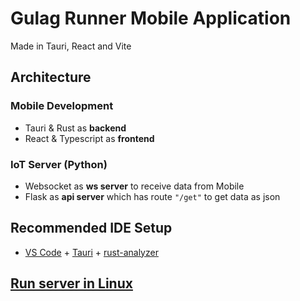 # Gulag Runner Mobile Application

Made in Tauri, React and Vite

## Architecture

### Mobile Development

-   Tauri & Rust as **backend**
-   React & Typescript as **frontend**

### IoT Server (Python)

-   Websocket as **ws server** to receive data from Mobile
-   Flask as **api server** which has route `"/get"` to get data as json

## Recommended IDE Setup

-   [VS Code](https://code.visualstudio.com/) + [Tauri](https://marketplace.visualstudio.com/items?itemName=tauri-apps.tauri-vscode) + [rust-analyzer](https://marketplace.visualstudio.com/items?itemName=rust-lang.rust-analyzer)

## [Run server in Linux](./server/README.md)
